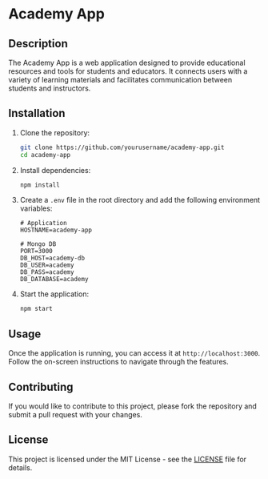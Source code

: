 # Academy App

## Description
The Academy App is a web application designed to provide educational resources and tools for students and educators. It connects users with a variety of learning materials and facilitates communication between students and instructors.

## Installation

1. Clone the repository:
   ```bash
   git clone https://github.com/yourusername/academy-app.git
   cd academy-app
   ```

2. Install dependencies:
   ```bash
   npm install
   ```

3. Create a `.env` file in the root directory and add the following environment variables:
   ```plaintext
   # Application
   HOSTNAME=academy-app

   # Mongo DB
   PORT=3000
   DB_HOST=academy-db
   DB_USER=academy
   DB_PASS=academy
   DB_DATABASE=academy
   ```

4. Start the application:
   ```bash
   npm start
   ```

## Usage
Once the application is running, you can access it at `http://localhost:3000`. Follow the on-screen instructions to navigate through the features.

## Contributing
If you would like to contribute to this project, please fork the repository and submit a pull request with your changes.

## License
This project is licensed under the MIT License - see the [LICENSE](LICENSE) file for details.